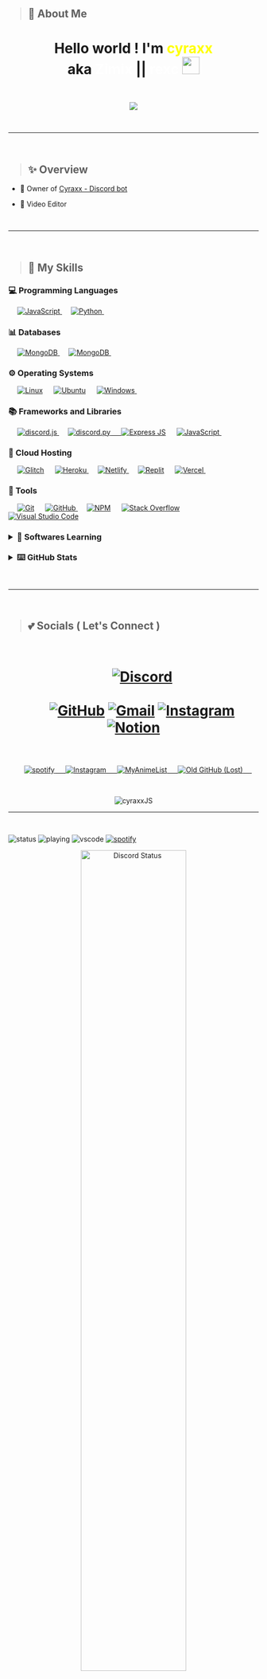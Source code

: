 > ## 👤 About Me

<h1 align="center">
Hello world ! I'm <span style="color:yellow;">cyraxx</span><br>aka <span style="color:white;"></span><span style="color:white;">Zimix</span> || <span style="color:white;">rexc  </span><img  src="https://cdn.discordapp.com/emojis/627547441314660367.gif"  width="35">
</h1>
<br>

<p  align="center">
<a  href="https://github.com/cyr4xx69"><img  src="https://readme-typing-svg.herokuapp.com?font=Poppins&size=30&duration=3200&pause=900&color=cc00ff&center=true&width=500&height=50&lines=Computer+Science;JavaScript+/+Python;Always+Learning;Self+Taught;Seeking+new+experiences"></a>
</p>
<br>
<hr/>
<br>

<!-- SKILLS -->

> ## ✨ Overview

- 👑 Owner of [Cyraxx - Discord bot](https://top.gg/bot/546388840235925524)

- 👀 Video Editor

<!-- todo -->

<br>
<hr/>
<!-- PROGRAMMING LANGUAGES -->
<br>

> ## 🔰 My Skills

### 💻 Programming Languages

  <p align="left">
  &emsp;
    <a href="https://developer.mozilla.org/en-US/docs/Web/JavaScript" target="_blank"> 
     <img alt="JavaScript" src="https://img.shields.io/badge/javascript-FFC000?style=for-the-badge&logo=javascript&logoColor=white">
   </a> 
  &emsp;
      <a href="https://www.python.org/" target="_blank"> 
     <img alt="Python" src="https://img.shields.io/badge/python-%23007ACC.svg?style=for-the-badge&logo=python&logoColor=white">
   </a>
   &emsp;

<!-- DATABASES -->

### 📊 Databases

  <p align="left">
  &emsp;
      <a href="https://mongodb.com/" target="_blank"> 
     <img alt="MongoDB" src="https://img.shields.io/badge/MongoDB-%234ea94b.svg?style=for-the-badge&logo=mongodb&logoColor=white">
  </a>
  &emsp;
      <a href="https://www.postgresql.org/" target="_blank"> 
     <img alt="MongoDB" src="https://img.shields.io/badge/postgres-%23316192.svg?style=for-the-badge&logo=postgresql&logoColor=white">
  </a>
  &emsp;
  </p>

<!-- OPRATING SYSTEMS -->

### ⚙️ Operating Systems

  <p align="left">
  &emsp;
    <a href="#"><img alt="Linux" src="https://img.shields.io/badge/Linux-FCC624?style=for-the-badge&logo=linux&logoColor=black"></a>
      &emsp;
    <a href="#"><img alt="Ubuntu" src="https://img.shields.io/badge/Ubuntu-E95420?style=for-the-badge&logo=ubuntu&logoColor=white"></a>
  &emsp;
<a href="https://www.microsoft.com/en-in/windows" target="_blank">
<img alt="Windows" src="https://img.shields.io/badge/Windows-0078D6?style=for-the-badge&logo=windows&logoColor=white">
</a>
  &emsp;
    </p>

<!-- LIBRARIES -->

### 📚 Frameworks and Libraries

  <p align="left">
    &emsp;
      <a href="https://discord.js.org/" target="_blank"> 
     <img alt="discord.js" src="https://img.shields.io/badge/discord.js-5865F2?style=for-the-badge&logo=discord&logoColor=black">
  </a>
    &emsp;
          <a href="https://discordpy.readthedocs.io/en/stable/" target="_blank"> 
     <img alt="discord.py" src="https://img.shields.io/badge/discord.py-blue?style=for-the-badge&logo=discord&logoColor=black">
    &emsp;
    </a>
      <a href="https://expressjs.com/"><img alt="Express JS" src="https://img.shields.io/badge/Express.js-000000?style=for-the-badge&logo=express&logoColor=white"></a> 
    &emsp;
    <a href="https://nodejs.org/en/" target="_blank"> 
     <img alt="JavaScript" src="https://img.shields.io/badge/node.js-6DA55F?style=for-the-badge&logo=node.js&logoColor=white">
   </a> 
    &emsp;
  </p>

<!-- HOSTING -->

### 🔄 Cloud Hosting

  <p align="left">
   &emsp;
    <a href="https://glitch.com/"><img alt="Glitch" src="https://img.shields.io/badge/glitch-3333FF?style=for-the-badge&logo=glitch&logoColor=white"></a>
  &emsp;
    <a href="https://heroku.com/" target="_blank"> 
     <img alt="Heroku" src="https://img.shields.io/badge/heroku-%23430098.svg?style=for-the-badge&logo=heroku&logoColor=white">
   </a> 
   &emsp;
      <a href="https://netlify.com/" target="_blank"> 
     <img alt="Netlify" src="https://img.shields.io/badge/netlify-%23000000.svg?style=for-the-badge&logo=netlify&logoColor=#00C7B7">
  </a>
   &emsp;
    <a href="https://replit.com/"><img alt="Replit" src="https://img.shields.io/badge/replit-F26207?style=for-the-badge&logo=Replit&logoColor=white"></a>
  &emsp;
      <a href="https://vercel.com/" target="_blank"> 
     <img alt="Vercel" src="https://img.shields.io/badge/vercel-%23000000.svg?style=for-the-badge&logo=vercel&logoColor=#00C7B7">
  </a>
  &emsp;
  </p>

<!-- TOOLS AND SOFTWARES -->

### 🏫 Tools

  <p align="left">
  &emsp;
    <a href="#"><img alt="Git" src="https://img.shields.io/badge/Git-F05032?style=for-the-badge&logo=git&logoColor=white"></a>
    &emsp;
    <a href="https://github.com/" target="_blank">
    <img alt="GitHub" src="https://img.shields.io/badge/github-%23121011.svg?style=for-the-badge&logo=github&logoColor=white">
    </a>
    &emsp;
    <a href="https://www.npmjs.com/"><img alt="NPM" src ="https://img.shields.io/badge/npm-CB3837?style=for-the-badge&logo=npm&logoColor=white"/></a>
    </a>
    &emsp;
    <a href="#"><img alt="Stack Overflow" src="https://img.shields.io/badge/Stack_Overflow-FE7A16?style=for-the-badge&logo=stack-overflow&logoColor=white"></a>
      &emsp;
    <a href="#"><img alt="Visual Studio Code" src="https://img.shields.io/badge/Visual_Studio_Code-0078D4?style=for-the-badge&logo=visual%20studio%20code&logoColor=white"></a>
  &emsp;
</p>

<h3>
<details> 
  <summary><b>🌱 Softwares Learning </b></summary>
  <br/>
  <p align="left">
  &emsp; 
  <a href="https://www.cprogramming.com/" target="_blank"> 
    <img alt="C" src="https://img.shields.io/badge/C-00599C?style=for-the-badge&logo=c&logoColor=white">
  </a> 
    &emsp;
  <a href="https://www.w3schools.com/css/" target="_blank">
    <img alt="CSS" src="https://img.shields.io/badge/CSS-239120?&style=for-the-badge&logo=css3&logoColor=white">
  </a> 
    &emsp; 
  <a href="https://www.w3.org/html/" target="_blank"> 
   <img alt="HTML" src="https://img.shields.io/badge/HTML5-E34F26?style=for-the-badge&logo=html5&logoColor=white">
  </a>   
  &emsp;
  <a href="https://www.tutorialspoint.com/typescript/index.htm" target="_blank"> 
    <img alt="TypeScript" src="https://img.shields.io/badge/TypeScript-007ACC?style=for-the-badge&logo=typescript&logoColor=white">
  </a> 
   &emsp;
    <a href="https://reactjs.org/"><img alt="React JS" src ="https://img.shields.io/badge/React-20232A?style=for-the-badge&logo=react&logoColor=61DAFB"></a>
  &emsp;
    <a href="https://www.adobe.com/in/products/premiere.html" target="_blank"> 
   <img alt="Adobe Premiere Pro" src="https://img.shields.io/badge/Adobe%20Premiere%20Pro-9999FF?style=for-the-badge&logo=Adobe%20Premiere%20Pro&logoColor=white"/>
   &emsp;
    <a href="#"><img alt="Amazon AWS" src="https://img.shields.io/badge/Amazon AWS-{232F3E}?style=for-the-badge&logo=amazonaws&logoColor=white"></a>
  &emsp;
  </a>
    &emsp;
</p>
</details>
<br/>

<!-- GITHUB STATS -->
<details> 
  <summary><b>⌨️ GitHub Stats</b></summary>
  <br/>
  <p align="center">
    <a href="https://github.com/anuraghazra/github-readme-stats"><img alt="cyraxx's Github Stats" src="https://github-readme-stats.vercel.app/api?username=cyr4xx69&show_icons=true&count_private=true&theme=midnight-purple" height="192px"/></a>
<br/>
<!-- MOST USED LANGUAGE -->
  &nbsp;
	  <img src="https://github-readme-stats.vercel.app/api/top-langs?username=cyr4xx69&show_icons=true&locale=en&layout=compact&theme=midnight-purple" alt="cyr4xx69JS" height="128px"/>
  <br/>
  </p>
</details>
</h3>
<br/>

<hr/>
<br>
<!-- SOCIALS -->

> ## 💕 Socials ( Let's Connect )

 <h1>
<p align="center">
  <br>
         &emsp;
         <a href=" https://discord.gg/PYxf8YS"><img src="https://img.shields.io/badge/Discord-7289DA?style=for-the-badge&logo=discord&logoColor=white" alt="Discord"/></a>
<br>
<br>
  &emsp;
	<a href="https://github.com/cyr4xx69/"><img src="https://img.icons8.com/clouds/50/github.png" alt="GitHub"/></a>
	<a href="mailto:teamgalaxy479@gmail.com"><img src="https://img.icons8.com/clouds/50/gmail.png" alt="Gmail"/></a>
	<a href="https://www.instagram.com/rexc.zh/"><img src="https://img.icons8.com/clouds/50/instagram.png" alt="Instagram"/></a>
	<!-- a href="https://myanimelist.net/profile/cyr4xx69"><img src="https://img.icons8.com/clouds/50/myanimelist.png" alt="MyAnimeList"/></a -->
	<a href="https://tested-limpet-499.notion.site/279dffa548fb49dc8aa88643ac94085b?v=40ed59712c9845eca93db38cac4e5a0f"><img src="https://img.icons8.com/clouds/50/notion.png" alt="Notion"/></a>
   </h1>
<br>
  
<p align="center">
    &emsp;
        <a href="https://open.spotify.com/user/zsgafmwkh29n1ko06sw77ggdc?si=2CrlxKDFQnaDVYjcOVSmQQ&utm_source=copy-link&dl_branch=1.__&nd=1" target="_blank">
        <img alt="spotify" src="https://img.shields.io/badge/spotify-1DB954.svg?style=for-the-badge&logo=spotify&logoColor=white">
    &emsp;
        <a href="https://www.instagram.com/notcyraxx/" target="_blank">
        <img alt="Instagram" src="https://img.shields.io/badge/Instagram (Alt)-E4405F.svg?style=for-the-badge&logo=instagram&logoColor=white">
    &emsp;
        <a href="https://myanimelist.net/profile/cyr4xx69" target="_blank">
        <img alt="MyAnimeList" src="https://img.shields.io/badge/myanimelist-2E51A2.svg?style=for-the-badge&logo=myanimelist&logoColor=white">
    &emsp;
        <a href="https://github.com/cyraxxPy" target="_blank">
        <img alt="Old GitHub (Lost)" src="https://img.shields.io/badge/GitHub (Lost)-181717.svg?style=for-the-badge&logo=github&logoColor=white">
    &emsp;
    </a>
    </p>
</p>

<!-- PROFILE VIEWS -->
<br>
<p  align="center">
<img src="https://komarev.com/ghpvc/?username=cyr4xx69&label=Profile%20views&color=cc00ff&style=for-the-badge" alt="cyraxxJS" />
</p>
<hr/>
<br>


![status](https://dev.discordprofiles.me/badge/status/510096668633464843?simple=true)
![playing](https://dev.discordprofiles.me/badge/playing/510096668633464843)
![vscode](https://dev.discordprofiles.me/badge/vscode/510096668633464843)
[![spotify](https://dev.discordprofiles.me/badge/spotify/510096668633464843)](https://dev.discordprofiles.me/openspotify/510096668633464843)<!-- INTRO AND IMAGE -->

<p  align="center">
<a  href="https://discord.com/users/510096668633464843"  target="_blank">

<img  width="65%"  align="center"  alt="Discord Status"  src="https://lanyard.cnrad.dev/api/510096668633464843?theme=dark&bg=26002f&borderRadius=10px&idleMessage=Prolly%20doing%20something.">

</a>
</p>
<br>
<hr/>

- Special mentions : [roicer](https://github.com/drnumber1)
- #todo : xyz
- Last edit : 12.04.23
